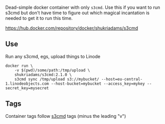 Dead-simple docker container with only `s3cmd`. Use this if you want to run s3cmd but don't have time to figure out which magical incantation is needed to get it to run this time.

https://hub.docker.com/repository/docker/shukriadams/s3cmd

## Use

Run any s3cmd, egs, upload things to Linode

    docker run \
        -v $(pwd)/some/path:/tmp/upload \
        shukriadams/s3cmd:2.1.0 \
        s3cmd sync /tmp/upload s3://mybucket/ --host=eu-central-1.linodeobjects.com --host-bucket=mybucket --access_key=mykey --secret_key=mysecret

## Tags

Container tags follow [s3cmd](https://github.com/s3tools/s3cmd/releases) tags (minus the leading "v")
